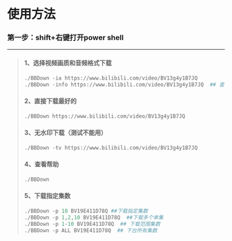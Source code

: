 # 使用方法

### 第一步：shift+右键打开power shell

---

> #### 1、选择视频画质和音频格式下载
>
> ```python
> ./BBDown -ia https://www.bilibili.com/video/BV13g4y1B7JQ
> ./BBDown -info https://www.bilibili.com/video/BV13g4y1B7JQ  ## 查看信息不下载
> ```
>
> #### 2、直接下载最好的
>
> ```python
> ./BBDown https://www.bilibili.com/video/BV13g4y1B7JQ
> ```
>
> #### 3、无水印下载（测试不能用）
>
> ```python
> ./BBDown -tv https://www.bilibili.com/video/BV13g4y1B7JQ
> ```
>
> #### 4、查看帮助
>
> ```python
> ./BBDown
> ```
>
> #### 5、下载指定集数
>
> ```python
> ./BBDown -p 10 BV19E411D78Q ##下载指定集数 
> ./BBDown -p 1,2,10 BV19E411D78Q  ##下载多个单集   
> ./BBDown -p 1-10 BV19E411D78Q  ## 下载范围集数  
> ./BBDown -p ALL BV19E411D78Q  ## 下台所有集数  
> ```
>
> 





